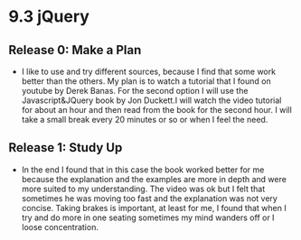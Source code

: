 # 9.3 jQuery

## Release 0: Make a Plan

* I like to use and try different sources, because I find that some work better than the others. My plan is to watch a tutorial that I found on youtube by Derek Banas. For the second option I will use the Javascript&JQuery book by Jon Duckett.I will watch the video tutorial for about an hour and then read from the book for the second hour. I will take a small break every 20 minutes or so or when I feel the need.

## Release 1: Study Up

* In the end I found that in this case the book worked better for me because the explanation and the examples are more in depth and were more suited to my understanding. The video was ok but I felt that sometimes he was moving too fast and the explanation was not very concise. Taking brakes is important, at least for me, I found that when I try and do more in one seating sometimes my mind wanders off or I loose concentration.
